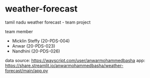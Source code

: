 # weather-forecast
tamil nadu weather forecast - team project

team member
 - Micklin Steffy (20-PDS-004)
 - Anwar (20-PDS-023)
 - Nandhini (20-PDS-026)

data source: https://wayscript.com/user/anwarmohammedbasha
app: https://share.streamlit.io/anwarmohammedbasha/weather-forecast/main/app.py

